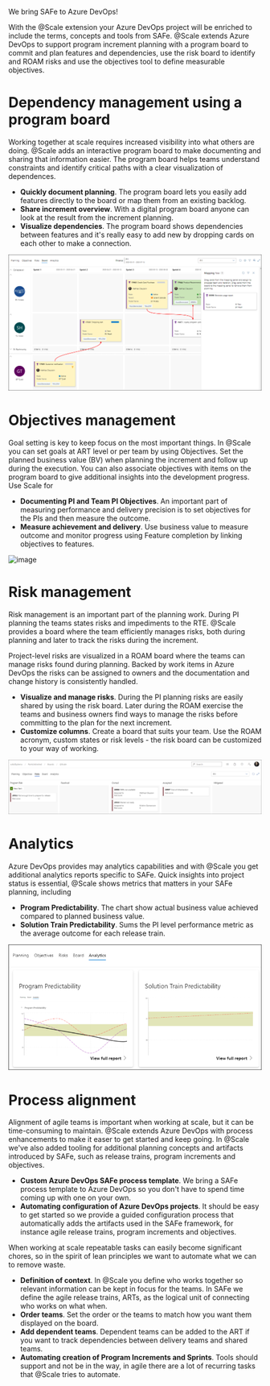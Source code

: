 We bring SAFe to Azure DevOps!

With the @Scale extension your Azure DevOps project will be enriched to include the terms, concepts and tools from SAFe. @Scale extends Azure DevOps to support program increment planning with a program board to commit and plan features and dependencies, use the risk board to identify and ROAM risks and use the objectives tool to define measurable objectives.

# Dependency management using a program board

Working together at scale requires increased visibility into what others are doing. @Scale adds an interactive program board to make documenting and sharing that information easier. The program board helps teams understand constraints and identify critical paths with a clear visualization of dependences.

  * **Quickly document planning**. The program board lets you easily add features directly to the board or map them from an existing backlog.
  * **Share increment overview**. With a digital program board anyone can look at the result from the increment planning.
  * **Visualize dependencies**. The program board shows dependencies between features and it's really easy to add new by dropping cards on each other to make a connection. 

![image.png](/docs/.attachments/image-ffccf407-62bb-4c29-86f4-3011c8b70872.png)

# Objectives management
Goal setting is key to keep focus on the most important things. In @Scale you can set goals at ART level or per team by using Objectives. Set the planned business value (BV) when planning the increment and follow up during the execution. You can also associate objectives with items on the program board to give additional insights into the development progress. Use Scale for

  * **Documenting PI and Team PI Objectives**. An important part of measuring performance and delivery precision is to set objectives for the PIs and then measure the outcome. 
  * **Measure achievement and delivery**. Use business value to measure outcome and monitor progress using Feature completion by linking objectives to features.

![image](https://user-images.githubusercontent.com/83336871/196700195-d3884701-f4f0-4b44-85f5-be31c31e19c2.png)

# Risk management
Risk management is an important part of the planning work. During PI planning the teams states risks and impediments to the RTE. @Scale provides a board where the team efficiently manages risks, both during planning and later to track the risks during the increment. 

Project-level risks are visualized in a ROAM board where the teams can manage risks found during planning. Backed by work items in Azure DevOps the risks can be assigned to owners and the documentation and change history is consistently handled.

  * **Visualize and manage risks**. During the PI planning risks are easily shared by using the risk board. Later during the ROAM exercise the teams and business owners find ways to manage the risks before committing to the plan for the next increment. 
  * **Customize columns**. Create a board that suits your team. Use the ROAM acronym, custom states or risk levels - the risk board can be customized to your way of working.

![image.png](/docs/.attachments/image-1e9da3ca-b5b7-40dd-8854-e888dc16e9e5.png)

# Analytics
Azure DevOps provides may analytics capabilities and with @Scale you get additional analytics reports specific to SAFe. Quick insights into project status is essential, @Scale shows metrics that matters in your SAFe planning, including

  * **Program Predictability**. The chart show actual business value achieved compared to planned business value.
  * **Solution Train Predictability**. Sums the PI level performance metric as the average outcome for each release train.

![image.png](/docs/.attachments/image-96379640-9321-4155-87b9-417c6164cd51.png)

# Process alignment
Alignment of agile teams is important when working at scale, but it can be time-consuming to maintain. @Scale extends Azure DevOps with process enhancements to make it easer to get started and keep going. In @Scale we've also added tooling for additional planning concepts and artifacts introduced by SAFe, such as release trains, program increments and objectives.

  * **Custom Azure DevOps SAFe process template**. We bring a SAFe process template to Azure DevOps so you don't have to spend time coming up with one on your own. 
  * **Automating configuration of Azure DevOps projects**. It should be easy to get started so we provide a guided configuration process that automatically adds the artifacts used in the SAFe framework, for instance agile release trains, program increments and objectives.

When working at scale repeatable tasks can easily become significant chores, so in the spirit of lean principles we want to automate what we can to remove waste. 

  * **Definition of context**. In @Scale you define who works together so relevant information can be kept in focus for the teams. In SAFe we define the agile release trains, ARTs, as the logical unit of connecting who works on what when.
  * **Order teams**. Set the order or the teams to match how you want them displayed on the board.
  * **Add dependent teams**. Dependent teams can be added to the ART if you want to track dependencies between delivery teams and shared teams.
  * **Automating creation of Program Increments and Sprints**. Tools should support and not be in the way, in agile there are a lot of recurring tasks that @Scale tries to automate. 

